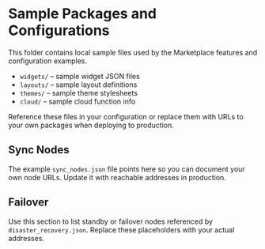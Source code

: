 # Sample Packages and Configurations

This folder contains local sample files used by the Marketplace features and configuration examples.

- `widgets/` – sample widget JSON files
- `layouts/` – sample layout definitions
- `themes/` – sample theme stylesheets
- `cloud/` – sample cloud function info

Reference these files in your configuration or replace them with URLs to your own packages when deploying to production.

## Sync Nodes

The example `sync_nodes.json` file points here so you can document your own node URLs. Update it with reachable addresses in production.

## Failover

Use this section to list standby or failover nodes referenced by
`disaster_recovery.json`. Replace these placeholders with your actual addresses.
